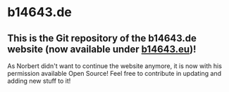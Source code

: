 # b14643.de
## This is the Git repository of the b14643.de website (now available under [b14643.eu](https://b14643.eu))!
As Norbert didn't want to continue the website anymore, it is now with his permission available Open Source! 
Feel free to contribute in updating and adding new stuff to it!
